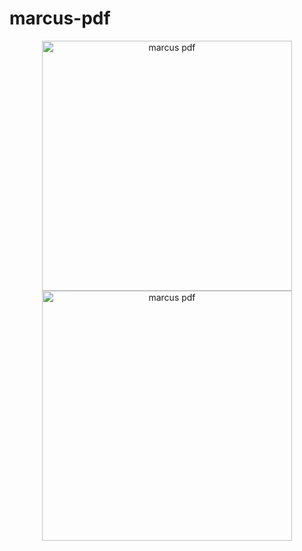 # marcus-pdf

<p align="center">
  <img
    width="400"
    alt="marcus pdf"
    src="https://user-images.githubusercontent.com/23241961/145233607-572397c4-5553-4929-a42f-de7b8747774d.png#gh-dark-mode-only"
  />
  <img
    width="400"
    alt="marcus pdf"
    src="https://user-images.githubusercontent.com/23241961/145233641-c3028602-52f8-43e9-9dde-990c33c28f0e.png#gh-light-mode-only"
  />
</p>
  
